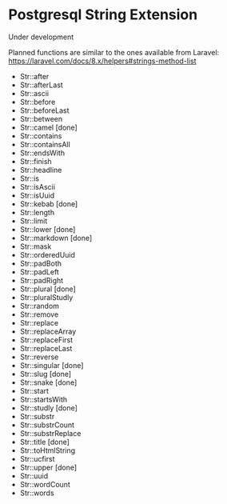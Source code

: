 # Postgresql String Extension

Under development

Planned functions are similar to the ones available from Laravel: https://laravel.com/docs/8.x/helpers#strings-method-list

- Str::after
- Str::afterLast
- Str::ascii
- Str::before
- Str::beforeLast
- Str::between
- Str::camel [done]
- Str::contains
- Str::containsAll
- Str::endsWith
- Str::finish
- Str::headline
- Str::is
- Str::isAscii
- Str::isUuid
- Str::kebab [done]
- Str::length
- Str::limit
- Str::lower [done]
- Str::markdown [done]
- Str::mask
- Str::orderedUuid
- Str::padBoth
- Str::padLeft
- Str::padRight
- Str::plural [done]
- Str::pluralStudly
- Str::random
- Str::remove
- Str::replace
- Str::replaceArray
- Str::replaceFirst
- Str::replaceLast
- Str::reverse
- Str::singular [done]
- Str::slug [done]
- Str::snake [done]
- Str::start
- Str::startsWith
- Str::studly [done]
- Str::substr
- Str::substrCount
- Str::substrReplace
- Str::title [done]
- Str::toHtmlString
- Str::ucfirst
- Str::upper [done]
- Str::uuid
- Str::wordCount
- Str::words
